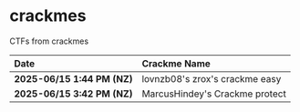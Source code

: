 # crackmes
CTFs from crackmes

| Date                          | Crackme Name                      |
|:------------------------------|:----------------------------------|
| **2025-06/15 1:44 PM (NZ)**   | lovnzb08's zrox's crackme easy    |
| **2025-06/15 3:42 PM (NZ)**   | MarcusHindey's Crackme protect    |